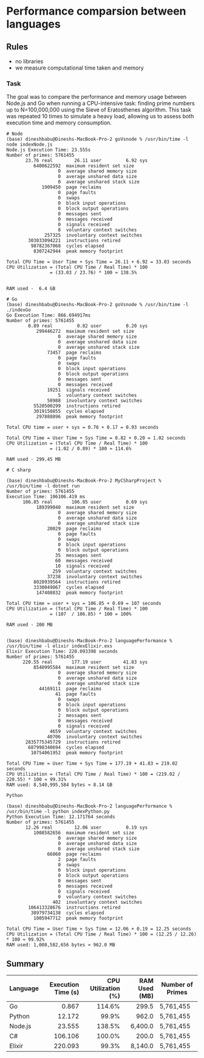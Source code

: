 # Performance comparsion between languages

## Rules
- no libraries
- we measure computational time taken and memory


### Task
The goal was to compare the performance and memory usage between Node.js and Go when running a CPU-intensive task: finding prime numbers up to 
N=100,000,000 using the Sieve of Eratosthenes algorithm. This task was repeated 10 times to simulate a heavy load, 
allowing us to assess both execution time and memory consumption.


```
# Node
(base) dineshbabu@Dineshs-MacBook-Pro-2 goVsnode % /usr/bin/time -l  node indexNode.js
Node.js Execution Time: 23.555s
Number of primes: 5761455
       23.76 real        26.11 user         6.92 sys
          6400622592  maximum resident set size
                   0  average shared memory size
                   0  average unshared data size
                   0  average unshared stack size
             1909450  page reclaims
                   0  page faults
                   0  swaps
                   0  block input operations
                   0  block output operations
                   0  messages sent
                   0  messages received
                   0  signals received
                   8  voluntary context switches
              257325  involuntary context switches
        303033094221  instructions retired
         98782367068  cycles elapsed
          8307242944  peak memory footprint

Total CPU Time = User Time + Sys Time = 26.11 + 6.92 = 33.03 seconds
CPU Utilization = (Total CPU Time / Real Time) * 100
                = (33.03 / 23.76) * 100 ≈ 138.5%


RAM used -  6.4 GB

```

```
# Go
(base) dineshbabu@Dineshs-MacBook-Pro-2 goVsnode % /usr/bin/time -l  ./indexGo
Go Execution Time: 866.694917ms
Number of primes: 5761455
        0.89 real         0.82 user         0.20 sys
           299446272  maximum resident set size
                   0  average shared memory size
                   0  average unshared data size
                   0  average unshared stack size
               73457  page reclaims
                   0  page faults
                   0  swaps
                   0  block input operations
                   0  block output operations
                   0  messages sent
                   0  messages received
               19251  signals received
                   5  voluntary context switches
               58988  involuntary context switches
          5520500299  instructions retired
          3019150855  cycles elapsed
           297888896  peak memory footprint

Total CPU time = user + sys = 0.76 + 0.17 = 0.93 seconds

Total CPU Time = User Time + Sys Time = 0.82 + 0.20 = 1.02 seconds
CPU Utilization = (Total CPU Time / Real Time) * 100
                = (1.02 / 0.89) * 100 ≈ 114.6%

RAM used - 299.45 MB
```


```
# C sharp

(base) dineshbabu@Dineshs-MacBook-Pro-2 MyCSharpProject %  /usr/bin/time -l dotnet run
Number of primes: 5761455
Execution Time: 106106.419 ms
      106.85 real       106.05 user         0.69 sys
           189399040  maximum resident set size
                   0  average shared memory size
                   0  average unshared data size
                   0  average unshared stack size
               20029  page reclaims
                   0  page faults
                   0  swaps
                   0  block input operations
                   0  block output operations
                  35  messages sent
                  60  messages received
                  10  signals received
                 259  voluntary context switches
               37238  involuntary context switches
          8020939564  instructions retired
          3330049067  cycles elapsed
           147408832  peak memory footprint

Total CPU time = user + sys = 106.85 + 0.69 = 107 seconds
CPU Utilization = (Total CPU Time / Real Time) * 100 
                = (107  / 106.85) * 100 = 100%

RAM used - 200 MB
```

```

(base) dineshbabu@Dineshs-MacBook-Pro-2 languagePerformance % /usr/bin/time -l elixir indexElixir.exs
Elixir Execution Time: 220.093398 seconds
Number of primes: 5761455
      220.55 real       177.19 user        41.83 sys
          8540995584  maximum resident set size
                   0  average shared memory size
                   0  average unshared data size
                   0  average unshared stack size
            44169111  page reclaims
                  41  page faults
                   0  swaps
                   0  block input operations
                   0  block output operations
                   2  messages sent
                   0  messages received
                   0  signals received
                4659  voluntary context switches
               40706  involuntary context switches
       2835775345729  instructions retired
        687998340694  cycles elapsed
         10754061952  peak memory footprint

Total CPU Time = User Time + Sys Time = 177.19 + 41.83 = 219.02 seconds
CPU Utilization = (Total CPU Time / Real Time) * 100 = (219.02 / 220.55) * 100 ≈ 99.31%
RAM used: 8,540,995,584 bytes ≈ 8.14 GB
```

```
Python

(base) dineshbabu@Dineshs-MacBook-Pro-2 languagePerformance % /usr/bin/time -l python indexPython.py
Python Execution Time: 12.171764 seconds
Number of primes: 5761455
       12.26 real        12.06 user         0.19 sys
          1008582656  maximum resident set size
                   0  average shared memory size
                   0  average unshared data size
                   0  average unshared stack size
               66060  page reclaims
                   2  page faults
                   0  swaps
                   0  block input operations
                   0  block output operations
                   0  messages sent
                   0  messages received
                   0  signals received
                   0  voluntary context switches
                 402  involuntary context switches
        106413328676  instructions retired
         38979734138  cycles elapsed
          1005947712  peak memory footprint

Total CPU Time = User Time + Sys Time = 12.06 + 0.19 = 12.25 seconds
CPU Utilization = (Total CPU Time / Real Time) * 100 = (12.25 / 12.26) * 100 ≈ 99.92%
RAM used: 1,008,582,656 bytes ≈ 962.0 MB
```

## Summary
| Language | Execution Time (s) | CPU Utilization (%) | RAM Used (MB) | Number of Primes |
|----------|-------------------:|--------------------:|--------------:|------------------|
| Go       |              0.867 |              114.6% |         299.5 | 5,761,455        |
| Python   |             12.172 |               99.9% |         962.0 | 5,761,455        |
| Node.js  |             23.555 |              138.5% |       6,400.0 | 5,761,455        |
| C#       |            106.106 |              100.0% |         200.0 | 5,761,455        |
| Elixir   |            220.093 |               99.3% |       8,140.0 | 5,761,455        |